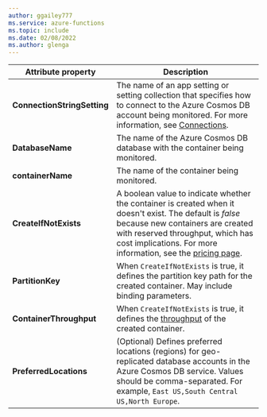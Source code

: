 ```yaml
---
author: ggailey777
ms.service: azure-functions
ms.topic: include
ms.date: 02/08/2022
ms.author: glenga
---
```

|Attribute property | Description|
|---------|----------------------|
|**ConnectionStringSetting** | The name of an app setting or setting collection that specifies how to connect to the Azure Cosmos DB account being monitored. For more information, see [Connections](#connections).|
|**DatabaseName**  | The name of the Azure Cosmos DB database with the container being monitored. |
|**containerName** | The name of the container being monitored. |
|**CreateIfNotExists**  | A boolean value to indicate whether the container is created when it doesn't exist. The default is *false* because new containers are created with reserved throughput, which has cost implications. For more information, see the [pricing page](https://azure.microsoft.com/pricing/details/cosmos-db/).  |
|**PartitionKey**| When `CreateIfNotExists` is true, it defines the partition key path for the created container. May include binding parameters.|
|**ContainerThroughput** | When `CreateIfNotExists` is true, it defines the [throughput](../articles/cosmos-db/set-throughput.md) of the created container. |
|**PreferredLocations**| (Optional) Defines preferred locations (regions) for geo-replicated database accounts in the Azure Cosmos DB service. Values should be comma-separated. For example, `East US,South Central US,North Europe`. |